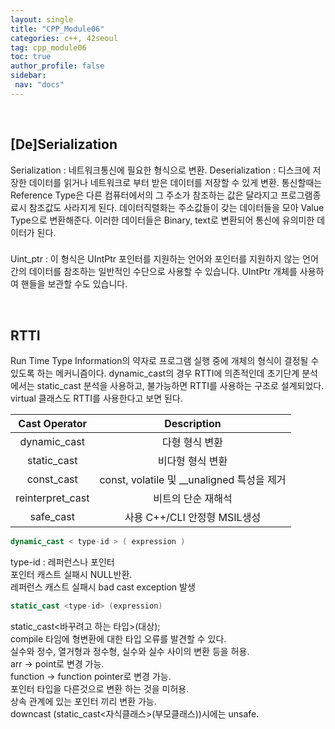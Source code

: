```yaml
---
layout: single
title: "CPP_Module06"
categories: c++, 42seoul
tag: cpp_module06
toc: true
author_profile: false
sidebar:
 nav: "docs"
---
```



<br>

## [De]Serialization

Serialization : 네트워크통신에 필요한 형식으로 변환.
Deserialization : 디스크에 저장한 데이터를 읽거나 네트워크로 부터 받은 데이터를 저장할 수 있게 변환.
통신할때는 Reference Type은 다른 컴퓨터에서의 그 주소가 참조하는 값은 달라지고 프로그램종료시 참조값도 사라지게 된다. 데이터직렬화는 주소값들이 갖는 데이터들을 모아 Value Type으로 변환해준다. 이러한 데이터들은 Binary, text로 변환되어 통신에 유의미한 데이터가 된다.

###
Uint_ptr : 이 형식은 UIntPtr 포인터를 지원하는 언어와 포인터를 지원하지 않는 언어 간의 데이터를 참조하는 일반적인 수단으로 사용할 수 있습니다. UIntPtr 개체를 사용하여 핸들을 보관할 수도 있습니다.

<br>

## RTTI

Run Time Type Information의 약자로 프로그램 실행 중에 개체의 형식이 결정될 수 있도록 하는 메커니즘이다.
dynamic_cast의 경우 RTTI에 의존적인데 초기단계 분석에서는 static_cast 분석을 사용하고, 불가능하면 RTTI를 사용하는 구조로 설계되었다.
virtual 클래스도 RTTI를 사용한다고 보면 된다.

|Cast Operator|Description|
|:-:|:-:|
|dynamic_cast|다형 형식 변환|
|static_cast|비다형 형식 변환|
|const_cast|const, volatile 및 __unaligned 특성을 제거|
|reinterpret_cast|비트의 단순 재해석|
|safe_cast|사용 C++/CLI 안정형 MSIL생성|

```cpp
dynamic_cast < type-id > ( expression )
```
type-id : 레퍼런스나 포인터<br>
포인터 캐스트 실패시 NULL반환.<br>
레퍼런스 캐스트 실패시 bad cast exception 발생 <br>

```cpp
static_cast <type-id> (expression)
```
static_cast<바꾸려고 하는 타입>(대상); <br>
compile 타임에 형변환에 대한 타입 오류를 발견할 수 있다.<br>
실수와 정수, 열거형과 정수형, 실수와 실수 사이의 변환 등을 허용.<br>
arr -> point로 변경 가능.<br>
function -> function pointer로 변경 가능.<br>
포인터 타입을 다른것으로 변환 하는 것을 미허용.<br>
상속 관계에 있는 포인터 끼리 변환 가능.<br>
downcast (static_cast<자식클래스>(부모클래스))시에는 unsafe.<br>


